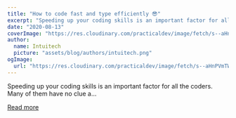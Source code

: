 ```yaml
---
title: "How to code fast and type efficiently 😎"
excerpt: "Speeding up your coding skills is an important factor for all the coders. Many of them have no clue a..."
date: "2020-08-13"
coverImage: "https://res.cloudinary.com/practicaldev/image/fetch/s--aHnPVmTW--/c_imagga_scale,f_auto,fl_progressive,h_420,q_auto,w_1000/https://dev-to-uploads.s3.amazonaws.com/i/mydgml5zk7ba9ys85xmb.png"
author:
  name: Intuitech
  picture: "assets/blog/authors/intuitech.png"
ogImage:
  url: "https://res.cloudinary.com/practicaldev/image/fetch/s--aHnPVmTW--/c_imagga_scale,f_auto,fl_progressive,h_420,q_auto,w_1000/https://dev-to-uploads.s3.amazonaws.com/i/mydgml5zk7ba9ys85xmb.png"
---
```


Speeding up your coding skills is an important factor for all the coders. Many of them have no clue a...

[Read more](https://dev.to/rahxuls/how-to-code-fast-and-type-efficiently-11fj)
